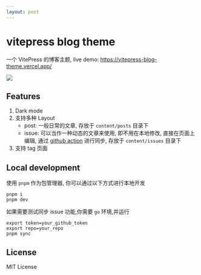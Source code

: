 ```yaml
---
layout: post
---
```


# vitepress blog theme

一个 VitePress 的博客主题, live demo: https://vitepress-blog-theme.vercel.app/

<a href="https://vitepress-blog-theme.vercel.app/content/posts/Hello.html"><img src="https://user-images.githubusercontent.com/65269574/227685679-403ce024-d33b-4ac8-9e7c-db673aff5281.png"></a>

## Features

1. Dark mode
2. 支持多种 Layout
   - post: 一般日常的文章, 存放于 `content/posts` 目录下
   - issue: 可以当作一种动态的文章来使用, 即不用在本地修改, 直接在页面上编辑, 通过 [github action](https://github.com/fzdwx/vitepress-blog-theme/blob/main/.github/workflows/update.yml) 进行同步, 存放于 `content/issues` 目录下
3. 支持 tag 页面

## Local development

使用 `pnpm` 作为包管理器, 你可以通过以下方式进行本地开发

```shell
pnpm i
pnpm dev
```

如果需要测试同步 issue 功能,你需要 `go` 环境,并运行

```
export token=your_github_token
export repo=your_repo
pnpm sync
```

## License

MIT License
